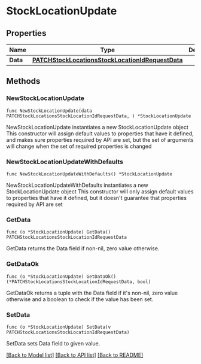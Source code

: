 # StockLocationUpdate

## Properties

Name | Type | Description | Notes
------------ | ------------- | ------------- | -------------
**Data** | [**PATCHStockLocationsStockLocationIdRequestData**](PATCHStockLocationsStockLocationIdRequestData.md) |  | 

## Methods

### NewStockLocationUpdate

`func NewStockLocationUpdate(data PATCHStockLocationsStockLocationIdRequestData, ) *StockLocationUpdate`

NewStockLocationUpdate instantiates a new StockLocationUpdate object
This constructor will assign default values to properties that have it defined,
and makes sure properties required by API are set, but the set of arguments
will change when the set of required properties is changed

### NewStockLocationUpdateWithDefaults

`func NewStockLocationUpdateWithDefaults() *StockLocationUpdate`

NewStockLocationUpdateWithDefaults instantiates a new StockLocationUpdate object
This constructor will only assign default values to properties that have it defined,
but it doesn't guarantee that properties required by API are set

### GetData

`func (o *StockLocationUpdate) GetData() PATCHStockLocationsStockLocationIdRequestData`

GetData returns the Data field if non-nil, zero value otherwise.

### GetDataOk

`func (o *StockLocationUpdate) GetDataOk() (*PATCHStockLocationsStockLocationIdRequestData, bool)`

GetDataOk returns a tuple with the Data field if it's non-nil, zero value otherwise
and a boolean to check if the value has been set.

### SetData

`func (o *StockLocationUpdate) SetData(v PATCHStockLocationsStockLocationIdRequestData)`

SetData sets Data field to given value.



[[Back to Model list]](../README.md#documentation-for-models) [[Back to API list]](../README.md#documentation-for-api-endpoints) [[Back to README]](../README.md)


